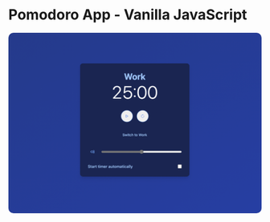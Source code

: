 # Pomodoro App - Vanilla JavaScript

<p align="center">
    <img src="./img/pomodoro-app.png" alt="Pomodoro App" width="600" style="border-radius: 10px;"/>
</p>
